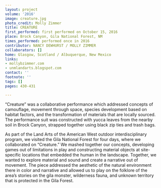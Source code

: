 ```yaml
---
layout: project
volume: '2016'
image: creature.jpg
photo_credit: Molly Zimmer
title: CREATURE
first_performed: first performed on October 15, 2016
place: Brock Canyon, Gila National Forest, NM
times_performed: performed once in 2016
contributor: NANCY DEWHURST / MOLLY ZIMMER
collaborators: []
home: Glasgow, Scotland / Albuquerque, New Mexico
links:
- mollybzimmer.com
- unmlandarts.blogspot.com
contact: ''
footnote: ''
tags: []
pages: 430-431

---
```


“Creature” was a collaborative performance which addressed concepts of camouflage, movement through space, species development based on habitat factors, and the transformation of materials that are locally sourced. The performance suit was constructed with yucca leaves from the nearby soil in Brock Canyon, strapped together using black zip ties and trash bags.

As part of the Land Arts of the American West outdoor interdisciplinary program, we visited the Gila National Forest for four days, where we collaborated on “Creature.” We mashed together our concepts, developing games out of limitations in play and constructing material objects at site-specific locations that embedded the human in the landscape. Together, we wanted to explore material and sound and create a narrative out of movement. The piece addressed the aesthetic of the natural environment there in color and narrative and allowed us to play on the folklore of the area’s stories on the gila monster, wilderness fauna, and unknown territory that is protected in the Gila Forest.
